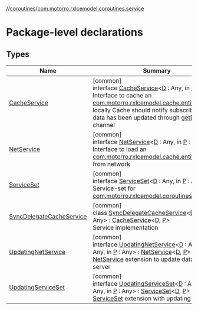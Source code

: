 //[coroutines](../../index.md)/[com.motorro.rxlcemodel.coroutines.service](index.md)

# Package-level declarations

## Types

| Name | Summary |
|---|---|
| [CacheService](-cache-service/index.md) | [common]<br>interface [CacheService](-cache-service/index.md)&lt;[D](-cache-service/index.md) : Any, in [P](-cache-service/index.md) : Any&gt;<br>Interface to cache an [com.motorro.rxlcemodel.cache.entity.Entity](../../../cache/cache/com.motorro.rxlcemodel.cache.entity/-entity/index.md) locally Cache should notify subscribers that data has been updated through [getData](-cache-service/get-data.md) channel |
| [NetService](-net-service/index.md) | [common]<br>interface [NetService](-net-service/index.md)&lt;[D](-net-service/index.md) : Any, in [P](-net-service/index.md) : Any&gt;<br>Interface to load an [com.motorro.rxlcemodel.cache.entity.Entity](../../../cache/cache/com.motorro.rxlcemodel.cache.entity/-entity/index.md) from network |
| [ServiceSet](-service-set/index.md) | [common]<br>interface [ServiceSet](-service-set/index.md)&lt;[D](-service-set/index.md) : Any, in [P](-service-set/index.md) : Any&gt;<br>Service-set for [com.motorro.rxlcemodel.coroutines.LceModel](../com.motorro.rxlcemodel.coroutines/-lce-model/index.md) |
| [SyncDelegateCacheService](-sync-delegate-cache-service/index.md) | [common]<br>class [SyncDelegateCacheService](-sync-delegate-cache-service/index.md)&lt;[D](-sync-delegate-cache-service/index.md) : Any, [P](-sync-delegate-cache-service/index.md) : Any&gt; : [CacheService](-cache-service/index.md)&lt;[D](-sync-delegate-cache-service/index.md), [P](-sync-delegate-cache-service/index.md)&gt; <br>Service implementation |
| [UpdatingNetService](-updating-net-service/index.md) | [common]<br>interface [UpdatingNetService](-updating-net-service/index.md)&lt;[D](-updating-net-service/index.md) : Any, in [U](-updating-net-service/index.md) : Any, in [P](-updating-net-service/index.md) : Any&gt; : [NetService](-net-service/index.md)&lt;[D](-updating-net-service/index.md), [P](-updating-net-service/index.md)&gt; <br>[NetService](-net-service/index.md) extension to update data on server |
| [UpdatingServiceSet](-updating-service-set/index.md) | [common]<br>interface [UpdatingServiceSet](-updating-service-set/index.md)&lt;[D](-updating-service-set/index.md) : Any, in [U](-updating-service-set/index.md) : Any, in [P](-updating-service-set/index.md) : Any&gt; : [ServiceSet](-service-set/index.md)&lt;[D](-updating-service-set/index.md), [P](-updating-service-set/index.md)&gt; <br>[ServiceSet](-service-set/index.md) extension with updating [net](-updating-service-set/net.md) |
